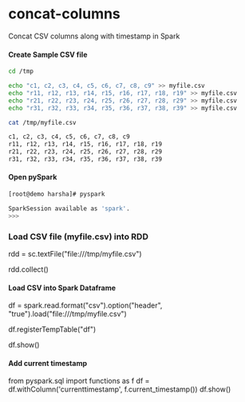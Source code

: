 # concat-columns
Concat CSV columns along with timestamp in Spark


#### Create Sample CSV file

```bash
cd /tmp

echo "c1, c2, c3, c4, c5, c6, c7, c8, c9" >> myfile.csv
echo "r11, r12, r13, r14, r15, r16, r17, r18, r19" >> myfile.csv
echo "r21, r22, r23, r24, r25, r26, r27, r28, r29" >> myfile.csv
echo "r31, r32, r33, r34, r35, r36, r37, r38, r39" >> myfile.csv

cat /tmp/myfile.csv

c1, c2, c3, c4, c5, c6, c7, c8, c9
r11, r12, r13, r14, r15, r16, r17, r18, r19
r21, r22, r23, r24, r25, r26, r27, r28, r29
r31, r32, r33, r34, r35, r36, r37, r38, r39
```

#### Open pySpark

```bash
[root@demo harsha]# pyspark

SparkSession available as 'spark'.
>>>

```

### Load CSV file (myfile.csv) into RDD

rdd = sc.textFile("file:///tmp/myfile.csv")

rdd.collect()


#### Load CSV into Spark Dataframe

df = spark.read.format("csv").option("header", "true").load("file:///tmp/myfile.csv")

df.registerTempTable("df")

df.show()

#### Add current timestamp
from pyspark.sql import functions as f
df = df.withColumn('currenttimestamp', f.current_timestamp())
df.show()


